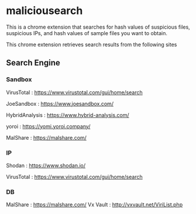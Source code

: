 # maliciousearch
This is a chrome extension that searches for hash values of suspicious files, suspicious IPs, and hash values of sample files you want to obtain.

This chrome extension retrieves search results from the following sites

## Search Engine
### Sandbox
VirusTotal : https://www.virustotal.com/gui/home/search

JoeSandbox : https://www.joesandbox.com/

HybridAnalysis : https://www.hybrid-analysis.com/

yoroi : https://yomi.yoroi.company/

MalShare : https://malshare.com/

### IP
Shodan : https://www.shodan.io/

VirusTotal : https://www.virustotal.com/gui/home/search

### DB
MalShare : https://malshare.com/
Vx Vault : http://vxvault.net/ViriList.php
